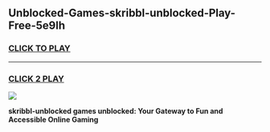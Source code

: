 
## Unblocked-Games-skribbl-unblocked-Play-Free-5e9lh
<h3>
<a href="https://premium76.site?title=skribbl-unblocked&ref=12A">CLICK TO PLAY</a></h3>
<hr>

<h3>
<a href="https://premium76.site?title=skribbl-unblocked&ref=12A">CLICK 2 PLAY</a>
  
</h3>

<a href="https://premium76.site?title=skribbl-unblocked&ref=12A"><img src="https://clearcache.store/games.png"></a>


**skribbl-unblocked games unblocked: Your Gateway to Fun and Accessible Online Gaming**
